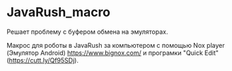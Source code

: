 # JavaRush_macro
Решает проблему с буфером обмена на эмуляторах.

Макрос для роботы в JavaRush за компьютером с помощью Nox player (Эмулятор Android) https://www.bignox.com/  и програмки "Quick Edit" (https://cutt.ly/Qf95SDj).


